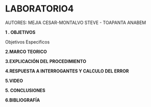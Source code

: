 # LABORATORIO4

AUTORES: MEJIA CESAR-MONTALVO STEVE - TOAPANTA ANABEM

**1 . OBJETIVOS**


Objetivos Especificos


**2.MARCO TEORICO**



**3.EXPLICACIÓN DEL PROCEDIMIENTO**



**4.RESPUESTA A INTERROGANTES Y CALCULO DEL ERROR**




**5.VIDEO**


**5. CONCLUSIONES**



**6.BIBLIOGRAFÍA**
